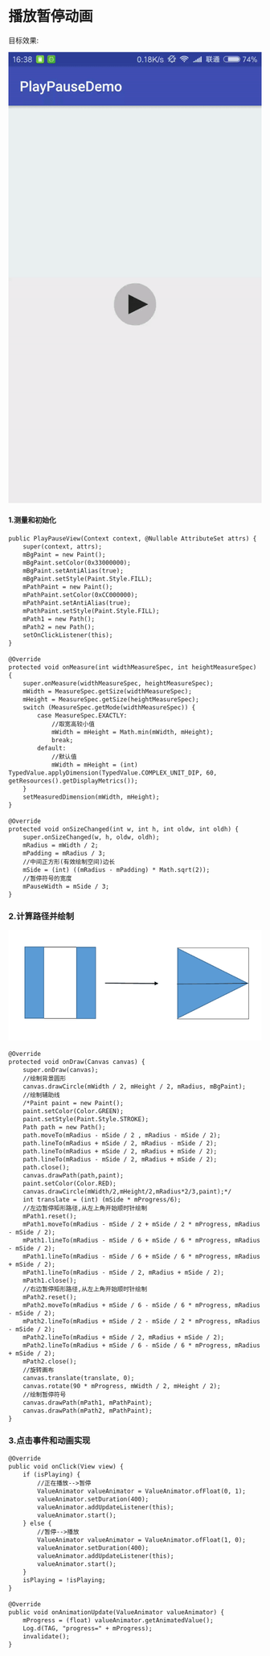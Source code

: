 # 播放暂停动画 #

目标效果:

![](imgs/playpause/PlayPauseView.gif)

#### 1.测量和初始化 ####

    public PlayPauseView(Context context, @Nullable AttributeSet attrs) {
        super(context, attrs);
        mBgPaint = new Paint();
        mBgPaint.setColor(0x33000000);
        mBgPaint.setAntiAlias(true);
        mBgPaint.setStyle(Paint.Style.FILL);
        mPathPaint = new Paint();
        mPathPaint.setColor(0xCC000000);
        mPathPaint.setAntiAlias(true);
        mPathPaint.setStyle(Paint.Style.FILL);
        mPath1 = new Path();
        mPath2 = new Path();
        setOnClickListener(this);
    }

    @Override
    protected void onMeasure(int widthMeasureSpec, int heightMeasureSpec) {
        super.onMeasure(widthMeasureSpec, heightMeasureSpec);
        mWidth = MeasureSpec.getSize(widthMeasureSpec);
        mHeight = MeasureSpec.getSize(heightMeasureSpec);
        switch (MeasureSpec.getMode(widthMeasureSpec)) {
            case MeasureSpec.EXACTLY:
                //取宽高较小值
                mWidth = mHeight = Math.min(mWidth, mHeight);
                break;
            default:
                //默认值
                mWidth = mHeight = (int) TypedValue.applyDimension(TypedValue.COMPLEX_UNIT_DIP, 60, getResources().getDisplayMetrics());
        }
        setMeasuredDimension(mWidth, mHeight);
    }

    @Override
    protected void onSizeChanged(int w, int h, int oldw, int oldh) {
        super.onSizeChanged(w, h, oldw, oldh);
        mRadius = mWidth / 2;
        mPadding = mRadius / 3;
        //中间正方形(有效绘制空间)边长
        mSide = (int) ((mRadius - mPadding) * Math.sqrt(2));
        //暂停符号的宽度
        mPauseWidth = mSide / 3;
    }

### 2.计算路径并绘制 ###

![](imgs/playpause/play1.png)

    @Override
    protected void onDraw(Canvas canvas) {
        super.onDraw(canvas);
        //绘制背景圆形
        canvas.drawCircle(mWidth / 2, mHeight / 2, mRadius, mBgPaint);
        //绘制辅助线
        /*Paint paint = new Paint();
        paint.setColor(Color.GREEN);
        paint.setStyle(Paint.Style.STROKE);
        Path path = new Path();
        path.moveTo(mRadius - mSide / 2 , mRadius - mSide / 2);
        path.lineTo(mRadius + mSide / 2, mRadius - mSide / 2);
        path.lineTo(mRadius + mSide / 2, mRadius + mSide / 2);
        path.lineTo(mRadius - mSide / 2, mRadius + mSide / 2);
        path.close();
        canvas.drawPath(path,paint);
        paint.setColor(Color.RED);
        canvas.drawCircle(mWidth/2,mHeight/2,mRadius*2/3,paint);*/
        int translate = (int) (mSide * mProgress/6);
        //左边暂停矩形路径,从左上角开始顺时针绘制
        mPath1.reset();
        mPath1.moveTo(mRadius - mSide / 2 + mSide / 2 * mProgress, mRadius - mSide / 2);
        mPath1.lineTo(mRadius - mSide / 6 + mSide / 6 * mProgress, mRadius - mSide / 2);
        mPath1.lineTo(mRadius - mSide / 6 + mSide / 6 * mProgress, mRadius + mSide / 2);
        mPath1.lineTo(mRadius - mSide / 2, mRadius + mSide / 2);
        mPath1.close();
        //右边暂停矩形路径,从左上角开始顺时针绘制
        mPath2.reset();
        mPath2.moveTo(mRadius + mSide / 6 - mSide / 6 * mProgress, mRadius - mSide / 2);
        mPath2.lineTo(mRadius + mSide / 2 - mSide / 2 * mProgress, mRadius - mSide / 2);
        mPath2.lineTo(mRadius + mSide / 2, mRadius + mSide / 2);
        mPath2.lineTo(mRadius + mSide / 6 - mSide / 6 * mProgress, mRadius + mSide / 2);
        mPath2.close();
        //旋转画布
        canvas.translate(translate, 0);
        canvas.rotate(90 * mProgress, mWidth / 2, mHeight / 2);
        //绘制暂停符号
        canvas.drawPath(mPath1, mPathPaint);
        canvas.drawPath(mPath2, mPathPaint);
    }

### 3.点击事件和动画实现 ###

	@Override
    public void onClick(View view) {
        if (isPlaying) {
            //正在播放-->暂停
            ValueAnimator valueAnimator = ValueAnimator.ofFloat(0, 1);
            valueAnimator.setDuration(400);
            valueAnimator.addUpdateListener(this);
            valueAnimator.start();
        } else {
            //暂停-->播放
            ValueAnimator valueAnimator = ValueAnimator.ofFloat(1, 0);
            valueAnimator.setDuration(400);
            valueAnimator.addUpdateListener(this);
            valueAnimator.start();
        }
        isPlaying = !isPlaying;
    }

    @Override
    public void onAnimationUpdate(ValueAnimator valueAnimator) {
        mProgress = (float) valueAnimator.getAnimatedValue();
        Log.d(TAG, "progress=" + mProgress);
        invalidate();
    }